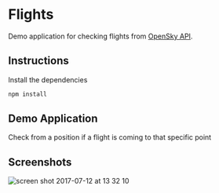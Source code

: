 # Flights

Demo application for checking flights from [OpenSky API](https://opensky-network.org/apidoc/).

## Instructions

Install the dependencies

```bash
npm install
```

## Demo Application

Check from a position if a flight is coming to that specific point

## Screenshots

![screen shot 2017-07-12 at 13 32 10](https://user-images.githubusercontent.com/4379982/28128674-e36a3832-6706-11e7-801b-c36cc969cec8.png)